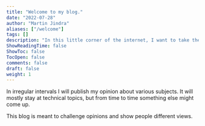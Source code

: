 ```yaml
---
title: "Welcome to my blog."
date: "2022-07-28"
author: "Martin Jindra"
aliases: ["/welcome"]
tags: []
description: "In this little corner of the internet, I want to take the opportunity to add my two cents on certain things as well."
ShowReadingTime: false
ShowToc: false
TocOpen: false
comments: false
draft: false
weight: 1
---
```


In irregular intervals I will publish my opinion about various subjects. It will mostly stay at technical topics, but from time to time something else might come up.

This blog is meant to challenge opinions and show people different views.

